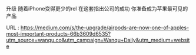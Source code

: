 升级 
 随着iPhone变得更少的rel 
 在这套指出公司的成功 
 你准备成为苹果最可见的产品 
   
  URL : https://medium.com/s/the-upgrade/airpods-are-now-one-of-apples-most-important-products-66b3609d6535?utm_source=wanqu.co&utm_campaign=Wanqu+Daily&utm_medium=website